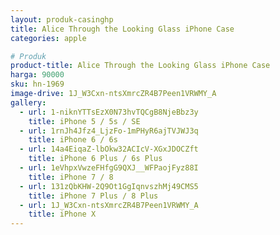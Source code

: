 ```yaml
---
layout: produk-casinghp
title: Alice Through the Looking Glass iPhone Case
categories: apple

# Produk
product-title: Alice Through the Looking Glass iPhone Case
harga: 90000
sku: hn-1969
image-drive: 1J_W3Cxn-ntsXmrcZR4B7Peen1VRWMY_A
gallery:
  - url: 1-niknYTTsEzX0N73hvTQCgB8NjeBbz3y
    title: iPhone 5 / 5s / SE
  - url: 1rnJh4Jfz4_LjzFo-1mPHyR6ajTVJWJ3q
    title: iPhone 6 / 6s
  - url: 14a4EiqaZ-lbOkw32ACIcV-XGxJDOCZft
    title: iPhone 6 Plus / 6s Plus
  - url: 1eVhpxVwzeFHfgG9QXJ__WFPaojFyz88I
    title: iPhone 7 / 8
  - url: 131zQbKHW-2Q9Ot1GgIqnvszhMj49CMS5
    title: iPhone 7 Plus / 8 Plus
  - url: 1J_W3Cxn-ntsXmrcZR4B7Peen1VRWMY_A
    title: iPhone X
---
```

